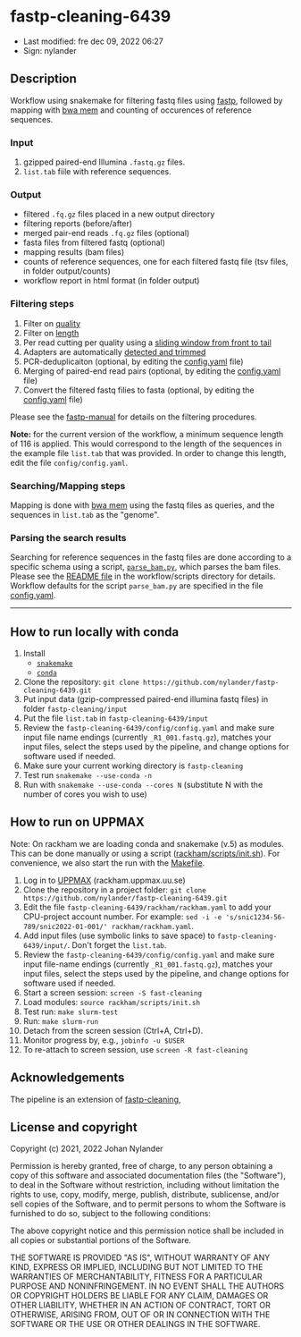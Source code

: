 # fastp-cleaning-6439

- Last modified: fre dec 09, 2022  06:27
- Sign: nylander

## Description

Workflow using snakemake for filtering fastq files using
[fastp](https://github.com/OpenGene/fastp), followed by mapping with [bwa
mem](https://github.com/lh3/bwa) and counting of occurences of reference
sequences.

### Input

1. gzipped paired-end Illumina `.fastq.gz` files.
2. `list.tab` fiile with reference sequences.

### Output

- filtered `.fq.gz` files placed in a new output directory
- filtering reports (before/after)
- merged pair-end reads `.fq.gz` files (optional)
- fasta files from filtered fastq (optional)
- mapping results (bam files)
- counts of reference sequences, one for each filtered fastq file (tsv files,
  in folder output/counts)
- workflow report in html format (in folder output)

### Filtering steps

1. Filter on [quality](https://github.com/OpenGene/fastp#quality-filter)
2. Filter on [length](https://github.com/OpenGene/fastp#length-filter)
3. Per read cutting per quality using a [sliding window from front to
   tail](https://github.com/OpenGene/fastp#per-read-cutting-by-quality-score)
4. Adapters are automatically [detected and
   trimmed](https://github.com/OpenGene/fastp#adapters)
5. PCR-deduplicaiton (optional, by editing the
   [config.yaml](config/config.yaml) file)
6. Merging of paired-end read pairs (optional, by editing the
   [config.yaml](config/config.yaml) file)
7. Convert the filtered fastq filies to fasta (optional, by editing the
   [config.yaml](config/config.yaml) file)

Please see the [fastp-manual](https://github.com/OpenGene/fastp/wiki) for
details on the filtering procedures.

**Note:** for the current version of the workflow, a minimum sequence
length of 116 is applied. This would correspond to the length of the 
sequences in the example file `list.tab` that was provided. In order to
change this length, edit the file `config/config.yaml`.

### Searching/Mapping steps

Mapping is done with [bwa mem](https://github.com/lh3/bwa) using the fastq
files as queries, and the sequences in `list.tab` as the "genome".

### Parsing the search results

Searching for reference sequences in the fastq files are done according to a
specific schema using a script,
[`parse_bam.py`](workflow/scripts/parse_bam.py), which parses the bam files.
Please see the [README file](workflow/scripts/README.md) in the
workflow/scripts directory for details. Workflow defaults for the script
`parse_bam.py` are specified in the file [config.yaml](config/config.yaml).

---

## How to run locally with conda

1. Install
    - [`snakemake`](https://snakemake.readthedocs.io/en/stable/#)
    - [`conda`](https://docs.conda.io/projects/conda/en/latest/user-guide/install/index.html)
2. Clone the repository: `git clone
https://github.com/nylander/fastp-cleaning-6439.git`
3. Put input data (gzip-compressed paired-end illumina fastq files) in folder
`fastp-cleaning/input`
4. Put the file `list.tab` in `fastp-cleaning-6439/input`
5. Review the `fastp-cleaning-6439/config/config.yaml` and make sure input file name
endings (currently `_R1_001.fastq.gz`), matches your input files, select the
steps used by the pipeline, and change options for software used if needed.
6. Make sure your current working directory is `fastp-cleaning`
7. Test run `snakemake --use-conda -n`
8. Run with `snakemake --use-conda --cores N` (substitute N with the number of
cores you wish to use)

## How to run on UPPMAX

Note: On rackham we are loading conda and snakemake (v.5) as modules. This can
be done manually or using a script
([rackham/scripts/init.sh](rackham/scripts/init.sh)). For convenience, we also
start the run with the [Makefile](Makefile).

1. Log in to [UPPMAX](https://uppmax.uu.se/) (rackham.uppmax.uu.se)
2. Clone the repository in a project folder: `git clone
   https://github.com/nylander/fastp-cleaning-6439.git`
3. Edit the file `fastp-cleaning-6439/rackham/rackham.yaml` to add your CPU-project
   account number. For example: `sed -i -e 's/snic1234-56-789/snic2022-01-001/'
   rackham/rackham.yaml`.
4. Add input files (use symbolic links to save space) to
   `fastp-cleaning-6439/input/`. Don't forget the `list.tab`.
5. Review the `fastp-cleaning-6439/config/config.yaml` and make sure input file-name
   endings (currently `_R1_001.fastq.gz`), matches your input files, select the
   steps used by the pipeline, and change options for software used if needed.
6. Start a screen session: `screen -S fast-cleaning`
7. Load modules: `source rackham/scripts/init.sh`
8. Test run: `make slurm-test`
9. Run: `make slurm-run`
10. Detach from the screen session (Ctrl+A, Ctrl+D).
11. Monitor progress by, e.g., `jobinfo -u $USER`
12. To re-attach to screen session, use `screen -R fast-cleaning`

## Acknowledgements

The pipeline is an extension of
[fastp-cleaning](https://github.com/nylander/fastp-cleaning),

## License and copyright

Copyright (c) 2021, 2022 Johan Nylander

Permission is hereby granted, free of charge, to any person obtaining a copy
of this software and associated documentation files (the "Software"), to deal
in the Software without restriction, including without limitation the rights
to use, copy, modify, merge, publish, distribute, sublicense, and/or sell
copies of the Software, and to permit persons to whom the Software is
furnished to do so, subject to the following conditions:

The above copyright notice and this permission notice shall be included in all
copies or substantial portions of the Software.

THE SOFTWARE IS PROVIDED "AS IS", WITHOUT WARRANTY OF ANY KIND, EXPRESS OR
IMPLIED, INCLUDING BUT NOT LIMITED TO THE WARRANTIES OF MERCHANTABILITY,
FITNESS FOR A PARTICULAR PURPOSE AND NONINFRINGEMENT. IN NO EVENT SHALL THE
AUTHORS OR COPYRIGHT HOLDERS BE LIABLE FOR ANY CLAIM, DAMAGES OR OTHER
LIABILITY, WHETHER IN AN ACTION OF CONTRACT, TORT OR OTHERWISE, ARISING FROM,
OUT OF OR IN CONNECTION WITH THE SOFTWARE OR THE USE OR OTHER DEALINGS IN THE
SOFTWARE.

